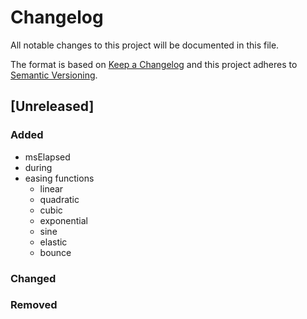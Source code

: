 # Changelog
All notable changes to this project will be documented in this file.

The format is based on [Keep a Changelog](http://keepachangelog.com/en/1.0.0/)
and this project adheres to [Semantic Versioning](http://semver.org/spec/v2.0.0.html).

## [Unreleased]

### Added
- msElapsed
- during
- easing functions
    - linear
    - quadratic
    - cubic
    - exponential
    - sine
    - elastic
    - bounce

### Changed

### Removed

